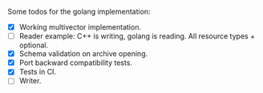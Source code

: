 Some todos for the golang implementation:

- [x] Working multivector implementation.
- [ ] Reader example: C++ is writing, golang is reading. All resource types + optional.    
- [x] Schema validation on archive opening.    
- [x] Port backward compatibility tests.
- [x] Tests in CI.   
- [ ] Writer.   
